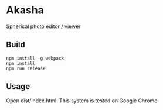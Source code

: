 # Akasha
Spherical photo editor / viewer

## Build

``` shell
npm install -g webpack
npm install
npm run release
```

## Usage

Open dist/index.html.
This system is tested on Google Chrome
